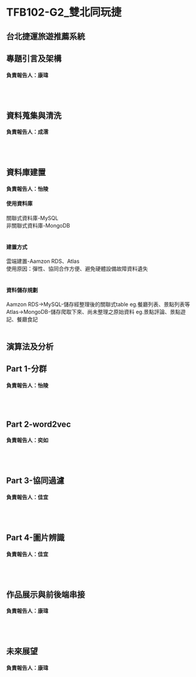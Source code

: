 # TFB102-G2_雙北同玩捷
## 台北捷運旅遊推薦系統<br>

## 專題引言及架構<br>
#### 負責報告人：康瑋<br>
<br>
<br>


## 資料蒐集與清洗<br>
#### 負責報告人：成澐<br>
<br>
<br>


## 資料庫建置<br>
#### 負責報告人：怡陵<br>
#### 使用資料庫<br>
關聯式資料庫-MySQL<br>
非關聯式資料庫-MongoDB<br>
<br>
#### 建置方式<br>
雲端建置-Aamzon RDS、Atlas<br>
使用原因：彈性、協同合作方便、避免硬體設備故障資料遺失<br>
<br>
#### 資料儲存規劃<br>
Aamzon RDS->MySQL-儲存經整理後的關聯式table eg.餐廳列表、景點列表等<br>
Atlas->MongoDB-儲存爬取下來、尚未整理之原始資料 eg.景點評論、景點遊記、餐廳食記<br>
<br>
## 演算法及分析<br>
## Part 1-分群<br>
#### 負責報告人：怡陵<br>
<br>
<br>

## Part 2-word2vec<br>
#### 負責報告人：奕如<br>
<br>
<br>

## Part 3-協同過濾<br>
#### 負責報告人：佳宜<br>
<br>
<br>

## Part 4-圖片辨識<br>
#### 負責報告人：佳宜<br>
<br>
<br>



## 作品展示與前後端串接<br>
#### 負責報告人：康瑋<br>
<br>
<br>



## 未來展望<br>
#### 負責報告人：康瑋<br>
<br>
<br>


